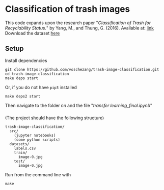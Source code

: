 # Classification of trash images

This code expands upon the research paper "_Classification of Trash for Recyclability Status._" by Yang, M., and Thung, G. (2016). Available at: [link](https://cs229.stanford.edu/proj2016/report/ThungYang-ClassificationOfTrashForRecyclabilityStatus-report.pdf)
Download the dataset [here](https://drive.google.com/drive/folders/0B3P9oO5A3RvSUW9qTG11Ul83TEE)

## Setup

Install dependencies 
```
git clone https://github.com/voschezang/trash-image-classification.git
cd trash-image-classification
make deps start
```

Or, if you do not have `pip3` installed
```
make deps2 start
```

Then navigate to the folder _nn_ and the file "_transfer learning_final.ipynb_"


###

(The project should have the following structure)

```
trash-image-classification/
  src/
    (jupyter notebooks)
    (some python scripts)
  datasets/
    labels.csv
    train/
      image-0.jpg
    test/
      image-0.jpg
```


Run from the command line with
```
make
```
